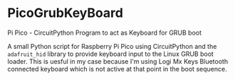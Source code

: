 # PicoGrubKeyBoard
Pi Pico - CircuitPython Program to act as Keyboard for GRUB boot

A small Python script for Raspberry Pi Pico using CircuitPython and the ```adafruit_hid``` library to provide keyboard input to
the Linux GRUB boot loader. This is uesful in my case because I'm using Logi Mx Keys Bluetooth connected keyboard which is not 
active at that point in the boot sequence.
